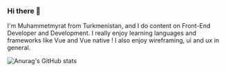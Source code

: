 ### Hi there 👋

I'm Muhammetmyrat from Turkmenistan, and I do content on Front-End Developer and Development. I really enjoy learning languages and frameworks like Vue and Vue native ! I also enjoy wireframing, ui and ux in general.

![Anurag's GitHub stats](https://github-readme-stats.vercel.app/api?username=Muhammetmyrat&show_icons=true&theme=merko)
